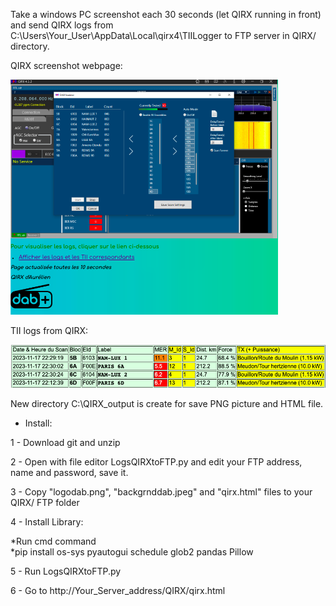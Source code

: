 Take a windows PC screenshot each 30 seconds (let QIRX running in front) and send QIRX logs from C:\Users\Your_User\AppData\Local\qirx4\TIILogger to FTP server in QIRX/ directory.

QIRX screenshot webpage:

![Screenshot QIRX](https://github.com/DABodr/LogsQIRXtoFTP/blob/main/screenshotQIRX.png) 

TII logs from QIRX:

![Screenshot logs](https://github.com/DABodr/LogsQIRXtoFTP/blob/main/screenshotLogs.png)

New directory C:\QIRX_output is create for save PNG picture and HTML file.

* Install:

1 - Download git and unzip

2 - Open with file editor LogsQIRXtoFTP.py and edit your FTP address, name and password, save it.

3 - Copy "logodab.png", "backgrnddab.jpeg" and "qirx.html" files to your QIRX/ FTP folder

4 - Install Library:

*Run cmd command   
*pip install os-sys pyautogui schedule glob2 pandas Pillow

5 - Run LogsQIRXtoFTP.py

6 - Go to http://Your_Server_address/QIRX/qirx.html
